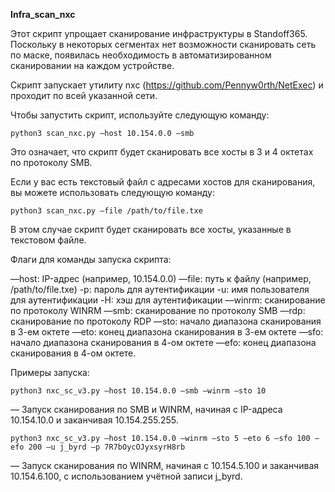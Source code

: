 **Infra_scan_nxc**

Этот скрипт упрощает сканирование инфраструктуры в Standoff365. Поскольку в некоторых сегментах нет возможности сканировать сеть по маске, появилась необходимость в автоматизированном сканировании на каждом устройстве.

Скрипт запускает утилиту nxc (https://github.com/Pennyw0rth/NetExec) и проходит по всей указанной сети.

Чтобы запустить скрипт, используйте следующую команду:
```
python3 scan_nxc.py —host 10.154.0.0 —smb
```
Это означает, что скрипт будет сканировать все хосты в 3 и 4 октетах по протоколу SMB.

Если у вас есть текстовый файл с адресами хостов для сканирования, вы можете использовать следующую команду:
```
python3 scan_nxc.py —file /path/to/file.txe
```
В этом случае скрипт будет сканировать все хосты, указанные в текстовом файле.

Флаги для команды запуска скрипта:

—host: IP-адрес (например, 10.154.0.0)
—file: путь к файлу (например, /path/to/file.txe)
-p: пароль для аутентификации
-u: имя пользователя для аутентификации
-H: хэш для аутентификации
—winrm: сканирование по протоколу WINRM
—smb: сканирование по протоколу SMB
—rdp: сканирование по протоколу RDP
—sto: начало диапазона сканирования в 3-ем октете
—eto: конец диапазона сканирования в 3-ем октете
—sfo: начало диапазона сканирования в 4-ом октете
—efo: конец диапазона сканирования в 4-ом октете.


Примеры запуска:
```
python3 nxc_sc_v3.py —host 10.154.0.0 —smb —winrm —sto 10
```
 — Запуск сканирования по SMB и WINRM, начиная с IP-адреса 10.154.10.0 и заканчивая 10.154.255.255.

```
python3 nxc_sc_v3.py —host 10.154.0.0 —winrm —sto 5 —eto 6 —sfo 100 —efo 200 —u j_byrd —p 7R7bOycOJyxsyrH8rb
```
— Запуск сканирования по WINRM, начиная с 10.154.5.100 и заканчивая 10.154.6.100, с использованием учётной записи j_byrd. 
